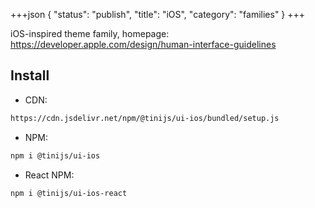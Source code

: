 +++json
{
  "status": "publish",
  "title": "iOS",
  "category": "families"
}
+++

iOS-inspired theme family, homepage: <https://developer.apple.com/design/human-interface-guidelines>

## Install

- CDN:

```txt
https://cdn.jsdelivr.net/npm/@tinijs/ui-ios/bundled/setup.js
```

- NPM:

```bash
npm i @tinijs/ui-ios
```

- React NPM:

```bash
npm i @tinijs/ui-ios-react
```
